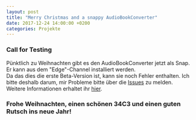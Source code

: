 ```yaml
---
layout: post
title: "Merry Christmas and a snappy AudioBookConverter"
date: 2017-12-24 14:00:00 +0200
categories: Projekte
---
```

### Call for Testing
Pünktlich zu Weihnachten gibt es den AudioBookConverter jetzt als Snap.  
Er kann aus dem "Edge"-Channel installiert werden.  
Da das dies die erste Beta-Version ist, kann sie noch Fehler enthalten. Ich bitte deshalb darum, mir Probleme bitte über die <a href="https://github.com/ahahn94/AudioBookConverter/issues">Issues</a> zu melden.  
Weitere Informationen erhaltet ihr <a href="https://github.com/ahahn94/AudioBookConverter">hier</a>.

### Frohe Weihnachten, einen schönen 34C3 und einen guten Rutsch ins neue Jahr!
